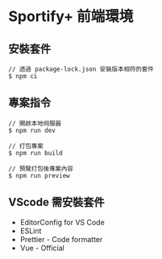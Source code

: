 # Sportify+ 前端環境

## 安裝套件
```
// 透過 package-lock.json 安裝版本相符的套件
$ npm ci 
```

## 專案指令
```
// 開啟本地伺服器
$ npm run dev

// 打包專案
$ npm run build

// 預覽打包後專案內容
$ npm run preview
```

## VScode 需安裝套件
- EditorConfig for VS Code
- ESLint
- Prettier - Code formatter
- Vue - Official


